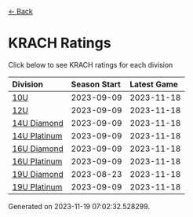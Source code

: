 [<- Back](../readme.md)
# KRACH Ratings
Click below to see KRACH ratings for each division

| Division | Season Start | Latest Game |
| :-- | :-- | :-- |
| [10U](10U-ratings.md) | 2023-09-09 | 2023-11-18 |
| [12U](12U-ratings.md) | 2023-09-09 | 2023-11-18 |
| [14U Diamond](14U-Diamond-ratings.md) | 2023-09-09 | 2023-11-18 |
| [14U Platinum](14U-Platinum-ratings.md) | 2023-09-09 | 2023-11-18 |
| [16U Diamond](16U-Diamond-ratings.md) | 2023-09-09 | 2023-11-18 |
| [16U Platinum](16U-Platinum-ratings.md) | 2023-09-09 | 2023-11-18 |
| [19U Diamond](19U-Diamond-ratings.md) | 2023-08-23 | 2023-11-18 |
| [19U Platinum](19U-Platinum-ratings.md) | 2023-09-09 | 2023-11-18 |

Generated on 2023-11-19 07:02:32.528299.

